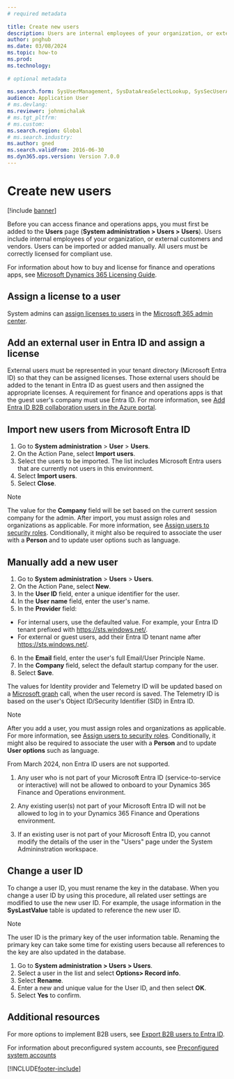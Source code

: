 ```yaml
--- 
# required metadata 
 
title: Create new users
description: Users are internal employees of your organization, or external customers and vendors, who require access to the system to perform their jobs. 
author: pnghub
ms.date: 03/08/2024
ms.topic: how-to 
ms.prod:  
ms.technology:  
 
# optional metadata 
 
ms.search.form: SysUserManagement, SysDataAreaSelectLookup, SysSecUserAddRoles, SysUserMSODSUserImport   
audience: Application User 
# ms.devlang:  
ms.reviewer: johnmichalak
# ms.tgt_pltfrm:  
# ms.custom:  
ms.search.region: Global
# ms.search.industry: 
ms.author: gned
ms.search.validFrom: 2016-06-30 
ms.dyn365.ops.version: Version 7.0.0 
---
```

# Create new users

[!include [banner](../../../finance/includes/banner.md)]

Before you can access finance and operations apps, you must first be added to the **Users** page (**System administration \> Users \> Users**). Users include internal employees of your organization, or external customers and vendors. Users can be imported or added manually. All users must be correctly licensed for compliant use.

For information about how to buy and license for finance and operations apps, see [Microsoft Dynamics 365 Licensing Guide](https://go.microsoft.com/fwlink/?LinkId=866544&amp;clcid=0x409).

## Assign a license to a user
System admins can [assign licenses to users](/office365/admin/subscriptions-and-billing/assign-licenses-to-users) in the [Microsoft 365 admin center](/office365/admin/admin-overview/about-the-admin-center).

## Add an external user in Entra ID and assign a license 
External users must be represented in your tenant directory (Microsoft Entra ID) so that they can be assigned licenses. Those external users should be added to the tenant in Entra ID as guest users and then assigned the appropriate licenses. A requirement for finance and operations apps is that the guest user's company must use Entra ID. For more information, see [Add Entra ID B2B collaboration users in the Azure portal](/azure/active-directory/b2b/add-users-administrator).

## Import new users from Microsoft Entra ID 
1. Go to **System administration** \> **User** \> **Users**.
2. On the Action Pane, select **Import users**.
3. Select the users to be imported. The list includes Microsoft Entra users that are currently not users in this environment.
4. Select **Import users**.
5. Select **Close**.

> [!NOTE]
> The value for the **Company** field will be set based on the current session company for the admin. After import, you must assign roles and organizations as applicable. For more information, see [Assign users to security roles](assign-users-security-roles.md). Conditionally, it might also be required to associate the user with a **Person** and to update user options such as language.

## Manually add a new user
1. Go to **System administration** \> **Users** \> **Users**.
2. On the Action Pane, select **New**.
3. In the **User ID** field, enter a unique identifier for the user.   
4. In the **User name** field, enter the user's name.  
5. In the **Provider** field:
 - For internal users, use the defaulted value. For example, your Entra ID tenant prefixed with https://sts.windows.net/.  
 - For external or guest users, add their Entra ID tenant name after https://sts.windows.net/.
6. In the **Email** field, enter the user's full Email/User Principle Name.  
7. In the **Company** field, select the default startup company for the user. 
8. Select **Save**.

The values for Identity provider and Telemetry ID will be updated based on a [Microsoft graph](/graph/overview) call, when the user record is saved. The Telemetry ID is based on the user's Object ID/Security Identifier (SID) in Entra ID.

> [!NOTE]
> After you add a user, you must assign roles and organizations as applicable. For more information, see [Assign users to security roles](assign-users-security-roles.md). Conditionally, it might also be required to associate the user with a **Person** and to update **User options** such as language.
> 
> From March 2024, non Entra ID users are not supported.
> 
> 1. Any user who is not part of your Microsoft Entra ID (service-to-service or interactive) will not be allowed to onboard to your Dynamics 365 Finance and Operations environment.
> 
> 2. Any existing user(s) not part of your Microsoft Entra ID will not be allowed to log in to your Dynamics 365 Finance and Operations environment.
> 
> 3. If an existing user is not part of your Microsoft Entra ID, you cannot modify the details of the  user in the "Users" page under the System Admininstration workspace.


## Change a user ID
To change a user ID, you must rename the key in the database. When you change a user ID by using this procedure, all related user settings are modified to use the new user ID. For example, the usage information in the **SysLastValue** table is updated to reference the new user ID.

> [!NOTE]
> The user ID is the primary key of the user information table. Renaming the primary key can take some time for existing users because all references to the key are also updated in the database. 

1. Go to **System administration \> Users \> Users**.
2. Select a user in the list and select **Options\> Record info**.
3. Select **Rename**.
4. Enter a new and unique value for the User ID, and then select **OK**. 
5. Select **Yes** to confirm.

## Additional resources

For more options to implement B2B users, see [Export B2B users to Entra ID](../../dev-itpro/sysadmin/implement-b2b.md).


For information about preconfigured system accounts, see [Preconfigured system accounts](../../dev-itpro/sysadmin/pre-configured-system-accounts.md)


[!INCLUDE[footer-include](../../../includes/footer-banner.md)]
